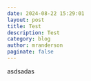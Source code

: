 ```yaml
---
date: 2024-08-22 15:29:01
layout: post
title: Test
description: Test
category: blog
author: mranderson
paginate: false
---
```

a﻿sdsadas